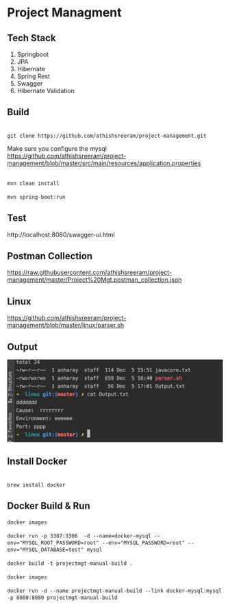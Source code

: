 # Project Managment

## Tech Stack

1. Springboot
2. JPA
3. Hibernate
4. Spring Rest
5. Swagger
6. Hibernate Validation



## Build

```

git clone https://github.com/athishsreeram/project-management.git

```

Make sure you configure the mysql
https://github.com/athishsreeram/project-management/blob/master/src/main/resources/application.properties

```

mvn clean install

mvn spring-boot:run

```

## Test
http://localhost:8080/swagger-ui.html

## Postman Collection
https://raw.githubusercontent.com/athishsreeram/project-management/master/Project%20Mgt.postman_collection.json


## Linux

https://github.com/athishsreeram/project-management/blob/master/linux/parser.sh

## Output
![alt text](https://github.com/athishsreeram/project-management/blob/master/linout.png)


## Install Docker
```

brew install docker

```

## Docker  Build & Run

```
docker images

docker run -p 3307:3306  -d --name=docker-mysql --env="MYSQL_ROOT_PASSWORD=root" --env="MYSQL_PASSWORD=root" --env="MYSQL_DATABASE=test" mysql

docker build -t projectmgt-manual-build .

docker images

docker run -d --name projectmgt-manual-build --link docker-mysql:mysql -p 8080:8080 projectmgt-manual-build

```